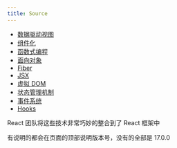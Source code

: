 ```yaml
---
title: Source
---
```


<Callout title="React">

- [数据驱动视图](/learn/your-first-component)
- [组件化](/learn/importing-and-exporting-components)
- [函数式编程](/learn/writing-markup-with-jsx)
- [面向对象](/learn/javascript-in-jsx-with-curly-braces)
- [Fiber](/learn/passing-props-to-a-component)
- [JSX](/learn/conditional-rendering)
- [虚拟 DOM](/learn/rendering-lists)
- [状态管理机制](/learn/keeping-components-pure)
- [事件系统](/learn/conditional-rendering)
- [Hooks](/learn/rendering-lists)

React 团队将这些技术非常巧妙的整合到了 React 框架中

</Callout>

<OrangeCallout>
  有说明的都会在页面的顶部说明版本号，没有的全部是 17.0.0
</OrangeCallout>
